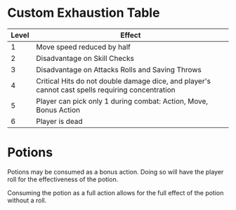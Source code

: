 # Custom Exhaustion Table

| Level | Effect |
|-------|--------|
| 1 | Move speed reduced by half |
| 2 | Disadvantage on Skill Checks |
| 3 | Disadvantage on Attacks Rolls and Saving Throws |
| 4 | Critical Hits do not double damage dice, and player's cannot cast spells requiring concentration |
| 5 | Player can pick only 1 during combat: Action, Move, Bonus Action |
| 6 | Player is dead |

# Potions
Potions may be consumed as a bonus action. Doing so will have the player roll for the effectiveness of the potion.

Consuming the potion as a full action allows for the full effect of the potion without a roll.